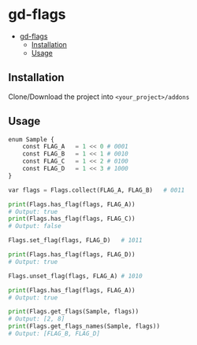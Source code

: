 # gd-flags

- [gd-flags](#gd-flags)
  - [Installation](#installation)
  - [Usage](#usage)
  

## Installation

Clone/Download the project into `<your_project>/addons`

## Usage

```py
enum Sample {
    const FLAG_A   = 1 << 0 # 0001
    const FLAG_B   = 1 << 1 # 0010
    const FLAG_C   = 1 << 2 # 0100
    const FLAG_D   = 1 << 3 # 1000
}

var flags = Flags.collect(FLAG_A, FLAG_B)   # 0011

print(Flags.has_flag(flags, FLAG_A))   
# Output: true
print(Flags.has_flag(flags, FLAG_C))   
# Output: false

Flags.set_flag(flags, FLAG_D)   # 1011

print(Flags.has_flag(flags, FLAG_D))   
# Output: true

Flags.unset_flag(flags, FLAG_A) # 1010

print(Flags.has_flag(flags, FLAG_A))   
# Output: true

print(Flags.get_flags(Sample, flags))
# Output: [2, 8]
print(Flags.get_flags_names(Sample, flags))   
# Output: [FLAG_B, FLAG_D]
``````
